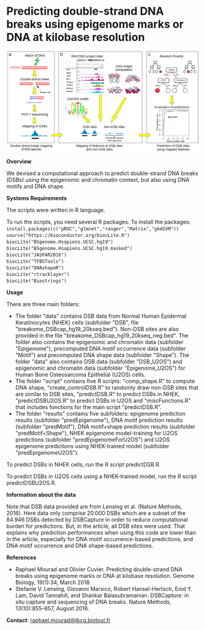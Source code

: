 # Predicting double-strand DNA breaks using epigenome marks or DNA at kilobase resolution

![alt text](https://github.com/morphos30/PredDSB/blob/master/predDSB.png)

**Overview**

We devised a computational approach to predict double-strand DNA breaks (DSBs) using the epigenomic and chromatin context, but also using DNA motifs and DNA shape.

**Systems Requirements**

The scripts were written in R language. 

To run the scripts, you need several R packages. To install the packages:
`install.packages(c("pROC","glmnet","ranger","Matrix","gkmSVM"))` \
`source("https://bioconductor.org/biocLite.R")` \
`biocLite("BSgenome.Hsapiens.UCSC.hg19")` \
`biocLite("BSgenome.Hsapiens.UCSC.hg19.masked")` \
`biocLite("JASPAR2016")` \
`biocLite("TFBSTools")` \
`biocLite("DNAshapeR")` \
`biocLite("rtracklayer")` \
`biocLite("Biostrings")` 

**Usage**

There are three main folders: 
- The folder "data" contains DSB data from  Normal Human Epidermal Keratinocytes (NHEK) cells (subfolder "DSB", file "breakome_DSBcap_hg19_20kseq.bed"). Non-DSB sites are also provided in the file "breakome_DSBcap_hg19_20kseq_neg.bed". The folder also contains the epigenomic and chromatin data (subfolder "Epigenome"), precomputed DNA motif occurrence data (subfolder "Motif") and precomputed DNA shape data (subfolder "Shape"). The folder "data" also contains DSB data (subfolder "DSB_U2OS") and epigenomic and chromatin data (subfolder "Epigenome_U2OS") for Human Bone Osteosarcoma Epithelial (U2OS) cells.
- The folder "script" contains five R scripts: "comp_shape.R" to compute DNA shape, "create_controlDSB.R" to randomly draw non-DSB sites that are similar to DSB sites, "predictDSB.R" to predict DSBs in NHEK, "predictDSBU2OS.R" to predict DSBs in U2OS and "miscFunctions.R" that includes fonctions for the main script "predictDSB.R". 
- The folder "results" contains five subfolders: epigenome prediction results (subfolder "predEpigenome"), DNA motif prediction results (subfolder "predMotif"), DNA motif+shape prediction results (subfolder "predMotif+Shape"), NHEK epigenome model-training for U2OS predictions (subfolder "predEpigenomeForU2OS") and U2OS epigenome predictions using NHEK-trained model (subfolder "predEpigenomeU2OS"). 

To predict DSBs in NHEK cells, run the R script predictDSB.R. 

To predict DSBs in U2OS cells using a NHEK-trained model, run the R script predictDSBU2OS.R. 

**Information about the data**

Note that DSB data provided are from Lensing et al. (Nature Methods, 2016). Here data only comprise 20.000 DSBs which are a subset of the 84.946 DSBs detected by DSBCapture in order to reduce computational burden for predictions. But, in the article, all DSB sites were used. That explains why prediction performances when using this code are lower than in the article, especially for DNA motif occurrence-based predictions, and DNA motif occurrence and DNA shape-based predictions. 

**References**
- Raphael Mourad and Olivier Cuvier. Predicting double-strand DNA breaks using epigenome marks or DNA at kilobase resolution. Genome Biology, 19(1):34, March 2018.
- Stefanie V. Lensing, Giovanni Marsico, Robert Hansel-Hertsch, Enid Y. Lam, David Tannahill, and Shankar Balasubramanian. DSBCapture: in situ capture and sequencing of DNA breaks. Nature Methods, 13(10):855–857, August 2016.

**Contact**:
raphael.mourad@ibcg.biotoul.fr
